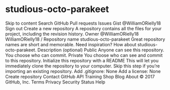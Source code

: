 # studious-octo-parakeet
Skip to content   Search GitHub Pull requests Issues Gist  @WilliamORielly18  Sign out Create a new repository A repository contains all the files for your project, including the revision history.  Owner @WilliamORielly18 WilliamORielly18  / Repository name  studious-octo-parakeet Great repository names are short and memorable. Need inspiration? How about studious-octo-parakeet.  Description (optional)   Public Anyone can see this repository. You choose who can commit.  Private You choose who can see and commit to this repository.  Initialize this repository with a README This will let you immediately clone the repository to your computer. Skip this step if you’re importing an existing repository. Add .gitignore: None   Add a license: None  Create repository Contact GitHub API Training Shop Blog About © 2017 GitHub, Inc. Terms Privacy Security Status Help
